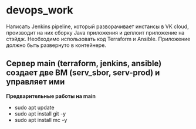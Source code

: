 # devops_work
Написать Jenkins pipeline, который разворачивает инстансы в VK cloud, производит на них сборку Java приложения и деплоит приложение на стэйдж. 
Необходимо использовать код Terraform и Ansible. Приложение должно быть развернуто в контейнере.

## Сервер main (terraform, jenkins, ansible) создает две ВМ (serv_sbor, serv-prod) и управляет ими
**Предварительные работы на main**
* sudo apt update
* sudo apt install git -y
* sudo apt install mc -y
